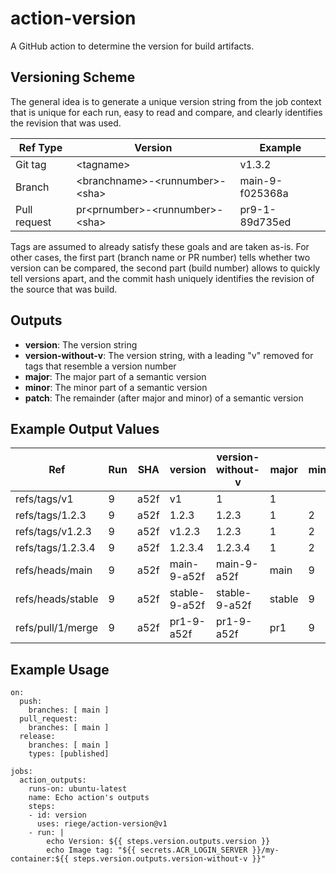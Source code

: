 # action-version
A GitHub action to determine the version for build artifacts.

## Versioning Scheme

The general idea is to generate a unique version string from the job context that is unique for each run, easy to read and compare, and clearly identifies the revision that was used.

| Ref Type     | Version | Example |
| ------------ | ------- | ------- |
| Git tag      | \<tagname\> | v1.3.2
| Branch       | \<branchname\>-\<runnumber\>-\<sha\>  | main-9-f025368a |
| Pull request | pr\<prnumber\>-\<runnumber\>-\<sha\> | pr9-1-89d735ed |

Tags are assumed to already satisfy these goals and are taken as-is. For other cases, the first part (branch name or PR number) tells whether two version can be compared, the second part (build number) allows to quickly tell versions apart, and the commit hash uniquely identifies the revision of the source that was build.

## Outputs

- **version**: The version string
- **version-without-v**: The version string, with a leading "v" removed for tags that resemble a version number
- **major**: The major part of a semantic version
- **minor**: The minor part of a semantic version
- **patch**: The remainder (after major and minor) of a semantic version

## Example Output Values

| Ref | Run | SHA | version | version-without-v | major | minor | patch |
| --- | --- | --- | ------- | ----------------- | ----- | ----- | ----- |
| refs/tags/v1| 9| a52f| v1| 1| 1| | |
| refs/tags/1.2.3| 9| a52f| 1.2.3| 1.2.3| 1| 2| 3|
| refs/tags/v1.2.3| 9| a52f| v1.2.3| 1.2.3| 1| 2| 3|
| refs/tags/1.2.3.4| 9| a52f| 1.2.3.4| 1.2.3.4| 1| 2| 3.4|
| refs/heads/main| 9| a52f| main-9-a52f| main-9-a52f| main| 9| a52f|
| refs/heads/stable| 9| a52f| stable-9-a52f| stable-9-a52f| stable| 9| a52f|
| refs/pull/1/merge| 9| a52f| pr1-9-a52f| pr1-9-a52f| pr1| 9| a52f|

## Example Usage
```
on:
  push:
    branches: [ main ]
  pull_request:
    branches: [ main ]
  release:
    branches: [ main ]
    types: [published]

jobs:
  action_outputs:
    runs-on: ubuntu-latest
    name: Echo action's outputs
    steps:
    - id: version
      uses: riege/action-version@v1
    - run: |
        echo Version: ${{ steps.version.outputs.version }}
        echo Image tag: "${{ secrets.ACR_LOGIN_SERVER }}/my-container:${{ steps.version.outputs.version-without-v }}"
```
